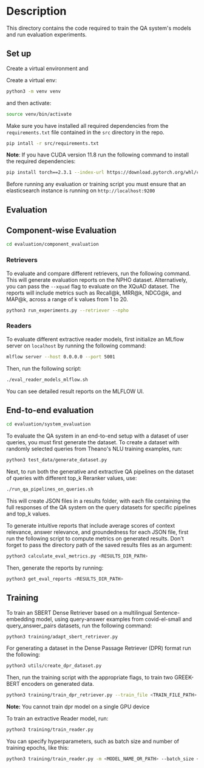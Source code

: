 # Description

This directory contains the code required to train the QA system's models and run evaluation experiments.

## Set up

Create a virtual environment and 

Create a virtual env: 

```bash
python3 -m venv venv
```

and then activate:

```bash
source venv/bin/activate
```

Make sure you have installed all required dependencies from the ``requirements.txt`` file contained in the  ``src`` directory in the repo. 

```bash
pip intall -r src/requirements.txt
```

**Note**: If you have CUDA version 11.8 run the following command to install the required dependencies:

```bash
pip install torch==2.3.1 --index-url https://download.pytorch.org/whl/cu118
```

Before running any evaluation or training script you must ensure that an elasticsearch instance is running on `http://localhost:9200`

## Evaluation

## Component-wise Evaluation

```bash
cd evaluation/component_evaluation
```
### Retrievers
To evaluate and compare different retrievers, run the following command. This will generate evaluation reports on the NPHO dataset. Alternatively, you can pass the `--xquad` flag to evaluate on the XQuAD dataset. The reports will include metrics such as Recall@k, MRR@k, NDCG@k, and MAP@k, across a range of k values from 1 to 20.

```bash
python3 run_experiments.py --retriever --npho
```


### Readers 

To evaluate different extractive reader models, first initialize an MLflow server on `localhost` by running the following command:


```bash
mlflow server --host 0.0.0.0 --port 5001

```

Then, run the following script:


```bash
./eval_reader_models_mlflow.sh
```

You can see detailed result reports on the MLFLOW UI. 

## End-to-end evaluation

```bash
cd evaluation/system_evaluation
```

To evaluate the QA system in an end-to-end setup with a dataset of user queries, you must first generate the dataset. To create a dataset with randomly selected queries from Theano's NLU training examples, run:

```bash
python3 test_data/generate_dataset.py

```

Next, to run both the generative and extractive QA pipelines on the dataset of queries with different top_k Reranker values, use:

```bash
./run_qa_pipelines_on_queries.sh

```

This will create JSON files in a results folder, with each file containing the full responses of the QA system on the query datasets for specific pipelines and top_k values.

To generate intuitive reports that include average scores of context relevance, answer relevance, and groundedness for each JSON file, first run the following script to compute metrics on generated results. Don't forget to pass the directory path of the saved results files as an argument:

```bash
python3 calculate_eval_metrics.py <RESULTS_DIR_PATH>

```

Then, generate the reports by running:

```bash
python3 get_eval_reports <RESULTS_DIR_PATH>

```

## Training



To train an SBERT Dense Retriever based on a multilingual Sentence-embedding model, using query-answer examples from covid-el-small and query_answer_pairs datasets, run the following command:

```bash
python3 training/adapt_sbert_retriever.py 
```

For generating a dataset in the Dense Passage Retriever (DPR) format run the following:

```bash
python3 utils/create_dpr_dataset.py

```
Then, run the training script with the appropriate flags, to train two GREEK-BERT encoders on generated data.


```bash
python3 training/train_dpr_retriever.py --train_file <TRAIN_FILE_PATH> --doc_dir <DIRECTORY_OF_TRAIN_FILE>
```

**Note:** You cannot train dpr model on a single GPU device

To train an extractive Reader model, run:

```bash
python3 training/train_reader.py

```

You can specify hyperparameters, such as batch size and number of training epochs, like this:

```bash
python3 training/train_reader.py -m <MODEL_NAME_OR_PATH> --batch_size <NUMBER_OF_BATCH_SIZE> --epochs <NUMBER_OF_TRAIN_EPOCHS>
```

